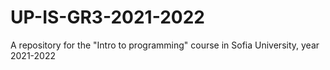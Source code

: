 # UP-IS-GR3-2021-2022
A repository for the "Intro to programming" course in Sofia University, year 2021-2022
